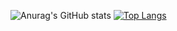 
<!--
### Hi there 👋
- 🔭 I’m currently working on infobank
- 🌱 I’m currently learning AWS and JPA
- 👯 I’m looking to collaborate on 
- 🤔 I’m looking for help with ...
- 💬 Ask me about ...
- 📫 How to reach me: ...
- 😄 Pronouns: ...
- ⚡ Fun fact: ...
-->
![Anurag's GitHub stats](https://github-readme-stats.vercel.app/api?username=infitry&show_icons=true&theme=radical)
[![Top Langs](https://github-readme-stats.vercel.app/api/top-langs/?username=infitry&langs_count=5)](https://github.com/anuraghazra/github-readme-stats)



